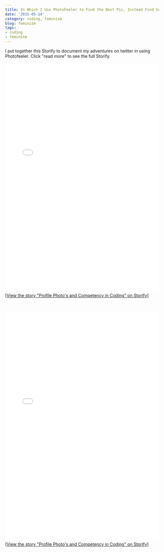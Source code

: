 ```yaml
---
title: In Which I Use PhotoFeeler to Find the Best Pic, Instead Find Sexism
date: '2015-05-14'
category: coding, feminism
blog: feminism
tags:
- coding
- feminism
---
```


I put together this Storify to document my adventures on twitter in using Photofeeler. Click "read more" to see the full Storify.

<div class="storify"><iframe src="//storify.com/NikkiLizMurray/profile-photo-s-and-competency-in-coding/embed?template=slideshow" width="100%" height="750" frameborder="no" allowtransparency="true"></iframe><script src="//storify.com/NikkiLizMurray/profile-photo-s-and-competency-in-coding.js?template=slideshow"></script><noscript>[<a href="//storify.com/NikkiLizMurray/profile-photo-s-and-competency-in-coding" target="_blank">View the story "Profile Photo's and Competency in Coding" on Storify</a>]</noscript></div>

&nbsp;

<!--more-->
<div class="storify"><iframe src="//storify.com/NikkiLizMurray/profile-photo-s-and-competency-in-coding/embed" width="100%" height="750" frameborder="no"></iframe><script src="//storify.com/NikkiLizMurray/profile-photo-s-and-competency-in-coding.js"></script><noscript>[<a href="//storify.com/NikkiLizMurray/profile-photo-s-and-competency-in-coding" target="_blank">View the story "Profile Photo's and Competency in Coding" on Storify</a>]</noscript></div>
